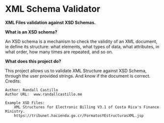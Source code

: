 # XML Schema Validator

**XML Files validation against XSD Schemas.**

**What is an XSD schema?**

An XSD schema is a mechanism to check the validity of an XML document, ie define its structure: what elements, what types of data, what attributes, in what order, how many times are repeated, and so on.

**What does this project do?**

This project allows us to validate XML Structure against XSD Schema, through the user provided strings. And know if the document is correct.
Credits:

	Author: Randall Castillo
    Author URL:  www.randallcastillo.me
    				
    Example XSD Files:
    	XML Structures for Electronic Billing V3.1 of Costa Rica's Finance Ministry.
    	https://tribunet.hacienda.go.cr/FormatosYEstructurasXML.jsp
    	